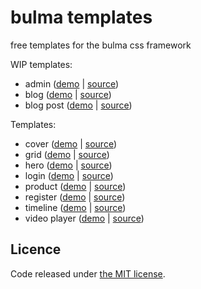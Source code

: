 bulma templates
==========

free templates for the bulma css framework


WIP templates:
-  admin ([demo](https://dansup.github.io/bulma-templates/templates/admin.html) | [source](https://raw.githubusercontent.com/dansup/bulma-templates/master/templates/admin.html))
-  blog ([demo](https://dansup.github.io/bulma-templates/templates/blog.html) | [source](https://raw.githubusercontent.com/dansup/bulma-templates/master/templates/blog.html))
-  blog post ([demo](https://dansup.github.io/bulma-templates/templates/blog-post.html) | [source](https://raw.githubusercontent.com/dansup/bulma-templates/master/templates/blog-post.html))

Templates:

-  cover ([demo](https://dansup.github.io/bulma-templates/templates/cover.html) | [source](https://raw.githubusercontent.com/dansup/bulma-templates/master/templates/cover.html))
-  grid ([demo](https://dansup.github.io/bulma-templates/templates/grid-gallery.html) | [source](https://raw.githubusercontent.com/dansup/bulma-templates/master/templates/grid-gallery.html))
-  hero ([demo](https://dansup.github.io/bulma-templates/templates/hero.html) | [source](https://raw.githubusercontent.com/dansup/bulma-templates/master/templates/hero.html))
-  login ([demo](https://dansup.github.io/bulma-templates/templates/login.html) | [source](https://raw.githubusercontent.com/dansup/bulma-templates/master/templates/login.html))
-  product ([demo](https://dansup.github.io/bulma-templates/templates/product.html) | [source](https://raw.githubusercontent.com/dansup/bulma-templates/master/templates/product.html))
-  register ([demo](https://dansup.github.io/bulma-templates/templates/register.html) | [source](https://raw.githubusercontent.com/dansup/bulma-templates/master/templates/register.html))
-  timeline ([demo](https://dansup.github.io/bulma-templates/templates/timeline.html) | [source](https://raw.githubusercontent.com/dansup/bulma-templates/master/templates/timeline.html))
-  video player ([demo](https://dansup.github.io/bulma-templates/templates/video-player.html) | [source](https://raw.githubusercontent.com/dansup/bulma-templates/master/templates/video-player.html))


## Licence

Code released under [the MIT license](https://github.com/dansup/bulma-templates/blob/master/LICENSE).